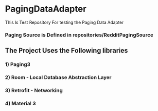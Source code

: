 # PagingDataAdapter
This Is Test Repository For testing the Paging Data Adapter


### Paging Source is Defined  in repositories/RedditPagingSource

## The Project Uses the Following libraries

### 1) Paging3
### 2) Room - Local Database Abstraction Layer
### 3) Retrofit - Networking
### 4) Material 3
